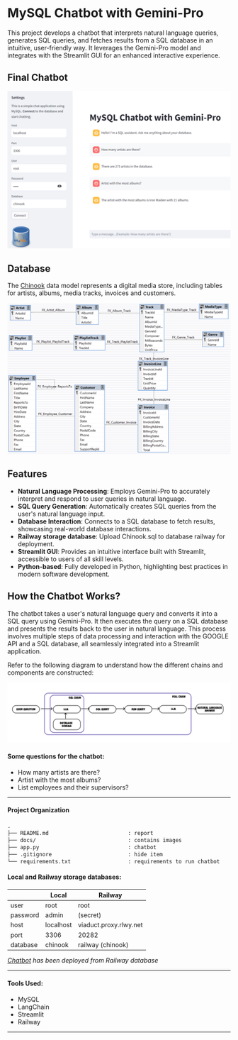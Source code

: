 # MySQL Chatbot with Gemini-Pro

This project develops a chatbot that interprets natural language queries, generates SQL queries, and fetches results from a SQL database in an intuitive, user-friendly way. It leverages the Gemini-Pro model and integrates with the Streamlit GUI for an enhanced interactive experience.

## Final Chatbot
![Chatbot](./docs/chatbot-home.png)

## Database
The [Chinook](https://githuz`b.com/lerocha/chinook-database) data model represents a digital media store, including tables for artists, albums, media tracks, invoices and customers.    

![Diagrams](./docs/database-chinook.png)


## Features
- **Natural Language Processing**: Employs Gemini-Pro to accurately interpret and respond to user queries in natural language.
- **SQL Query Generation**: Automatically creates SQL queries from the user's natural language input.
- **Database Interaction**: Connects to a SQL database to fetch results, showcasing real-world database interactions.
- **Railway storage database**: Upload Chinook.sql to database railway for deployment.
- **Streamlit GUI**: Provides an intuitive interface built with Streamlit, accessible to users of all skill levels.
- **Python-based**: Fully developed in Python, highlighting best practices in modern software development.
## How the Chatbot Works?

The chatbot takes a user's natural language query and converts it into a SQL query using Gemini-Pro. It then executes the query on a SQL database and presents the results back to the user in natural language. This process involves multiple steps of data processing and interaction with the GOOGLE API and a SQL database, all seamlessly integrated into a Streamlit application.

Refer to the following diagram to understand how the different chains and components are constructed:

![Chatbot Architecture](./docs/mysql-chains.png)


#### Some questions for the chatbot:
- How many artists are there?
- Artist with the most albums?
- List employees and their supervisors?
---

#### Project Organization
```
.
├── README.md                         : report
├── docs/                             : contains images
├── app.py                            : chatbot
├── .gitignore                        : hide item
└── requirements.txt                  : requirements to run chatbot  
```
#### Local and Railway storage databases:
|   |Local   | Railway  |  
|---|---|---|
| user  |  root |   root|  
| password | admin  | (secret)  | 
| host  | localhost  | viaduct.proxy.rlwy.net  |  
| port  | 3306  | 20282  |  
| database  | chinook  |  railway (chinook) |  

*[Chatbot](https://chatbot-mysql-gemini.streamlit.app/) has been deployed from Railway database*

---

#### Tools Used:
- MySQL
- LangChain
- Streamlit
- Railway
---